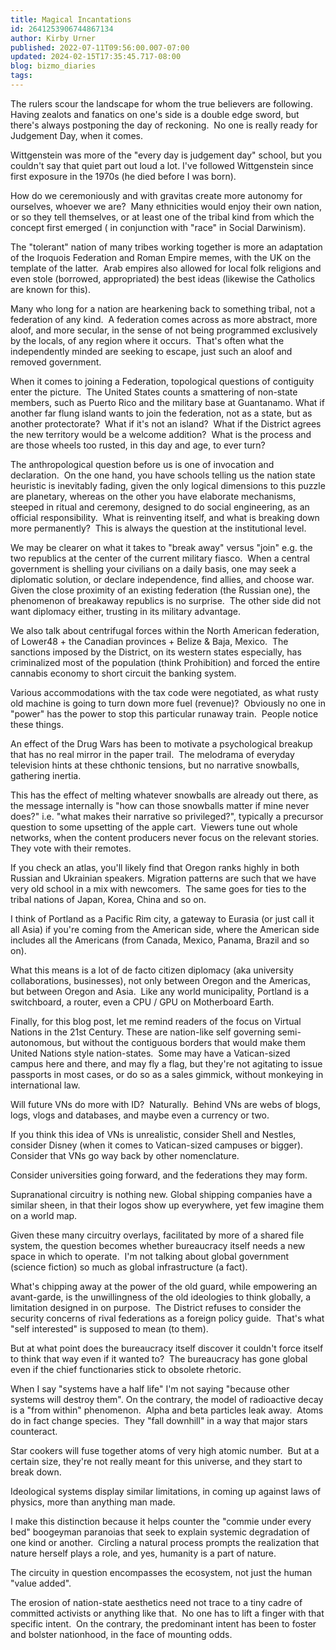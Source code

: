 ```yaml
---
title: Magical Incantations
id: 2641253906744867134
author: Kirby Urner
published: 2022-07-11T09:56:00.007-07:00
updated: 2024-02-15T17:35:45.717-08:00
blog: bizmo_diaries
tags: 
---
```


The rulers scour the landscape for whom the true believers are following.  Having zealots and fanatics on one's side is a double edge sword, but there's always postponing the day of reckoning.  No one is really ready for Judgement Day, when it comes.  

Wittgenstein was more of the "every day is judgement day" school, but you couldn't say that quiet part out loud a lot. I've followed Wittgenstein since first exposure in the 1970s (he died before I was born).

How do we ceremoniously and with gravitas create more autonomy for ourselves, whoever we are?  Many ethnicities would enjoy their own nation, or so they tell themselves, or at least one of the tribal kind from which the concept first emerged ( in conjunction with "race" in Social Darwinism).  

The "tolerant" nation of many tribes working together is more an adaptation of the Iroquois Federation and Roman Empire memes, with the UK on the template of the latter.  Arab empires also allowed for local folk religions and even stole (borrowed, appropriated) the best ideas (likewise the Catholics are known for this).  

Many who long for a nation are hearkening back to something tribal, not a federation of any kind.  A federation comes across as more abstract, more aloof, and more secular, in the sense of not being programmed exclusively by the locals, of any region where it occurs.  That's often what the independently minded are seeking to escape, just such an aloof and removed government.

When it comes to joining a Federation, topological questions of contiguity enter the picture.  The United States counts a smattering of non-state members, such as Puerto Rico and the military base at Guantanamo. What if another far flung island wants to join the federation, not as a state, but as another protectorate?  What if it's not an island?  What if the District agrees the new territory would be a welcome addition?  What is the process and are those wheels too rusted, in this day and age, to ever turn?

The anthropological question before us is one of invocation and declaration.  On the one hand, you have schools telling us the nation state heuristic is inevitably fading, given the only logical dimensions to this puzzle are planetary, whereas on the other you have elaborate mechanisms, steeped in ritual and ceremony, designed to do social engineering, as an official responsibility.  What is reinventing itself, and what is breaking down more permanently?  This is always the question at the institutional level.

We may be clearer on what it takes to "break away" versus "join" e.g. the two republics at the center of the current military fiasco.  When a central government is shelling your civilians on a daily basis, one may seek a diplomatic solution, or declare independence, find allies, and choose war.  Given the close proximity of an existing federation (the Russian one), the phenomenon of breakaway republics is no surprise.  The other side did not want diplomacy either, trusting in its military advantage.

We also talk about centrifugal forces within the North American federation, of Lower48 + the Canadian provinces + Belize & Baja, Mexico.  The sanctions imposed by the District, on its western states especially, has criminalized most of the population (think Prohibition) and forced the entire cannabis economy to short circuit the banking system.  

Various accommodations with the tax code were negotiated, as what rusty old machine is going to turn down more fuel (revenue)?  Obviously no one in "power" has the power to stop this particular runaway train.  People notice these things.

An effect of the Drug Wars has been to motivate a psychological breakup that has no real mirror in the paper trail.  The melodrama of everyday television hints at these chthonic tensions, but no narrative snowballs, gathering inertia.  

This has the effect of melting whatever snowballs are already out there, as the message internally is "how can those snowballs matter if mine never does?" i.e. "what makes their narrative so privileged?", typically a precursor question to some upsetting of the apple cart.  Viewers tune out whole networks, when the content producers never focus on the relevant stories.  They vote with their remotes.

If you check an atlas, you'll likely find that Oregon ranks highly in both Russian and Ukrainian speakers. Migration patterns are such that we have very old school in a mix with newcomers.  The same goes for ties to the tribal nations of Japan, Korea, China and so on.  

I think of Portland as a Pacific Rim city, a gateway to Eurasia (or just call it all Asia) if you're coming from the American side, where the American side includes all the Americans (from Canada, Mexico, Panama, Brazil and so on).  

What this means is a lot of de facto citizen diplomacy (aka university collaborations, businesses), not only between Oregon and the Americas, but between Oregon and Asia.  Like any world municipality, Portland is a switchboard, a router, even a CPU / GPU on Motherboard Earth.

Finally, for this blog post, let me remind readers of the focus on Virtual Nations in the 21st Century. These are nation-like self governing semi-autonomous, but without the contiguous borders that would make them United Nations style nation-states.  Some may have a Vatican-sized campus here and there, and may fly a flag, but they're not agitating to issue passports in most cases, or do so as a sales gimmick, without monkeying in international law.  

Will future VNs do more with ID?  Naturally.  Behind VNs are webs of blogs, logs, vlogs and databases, and maybe even a currency or two.

If you think this idea of VNs is unrealistic, consider Shell and Nestles, consider Disney (when it comes to Vatican-sized campuses or bigger).  Consider that VNs go way back by other nomenclature.  

Consider universities going forward, and the federations they may form.  

Supranational circuitry is nothing new. Global shipping companies have a similar sheen, in that their logos show up everywhere, yet few imagine them on a world map.

Given these many circuitry overlays, facilitated by more of a shared file system, the question becomes whether bureaucracy itself needs a new space in which to operate.  I'm not talking about global government (science fiction) so much as global infrastructure (a fact).  

What's chipping away at the power of the old guard, while empowering an avant-garde, is the unwillingness of the old ideologies to think globally, a limitation designed in on purpose.  The District refuses to consider the security concerns of rival federations as a foreign policy guide.  That's what "self interested" is supposed to mean (to them).  

But at what point does the bureaucracy itself discover it couldn't force itself to think that way even if it wanted to?  The bureaucracy has gone global even if the chief functionaries stick to obsolete rhetoric.

When I say "systems have a half life" I'm not saying "because other systems will destroy them". On the contrary, the model of radioactive decay is a "from within" phenomenon.  Alpha and beta particles leak away.  Atoms do in fact change species.  They "fall downhill" in a way that major stars counteract.  

Star cookers will fuse together atoms of very high atomic number.  But at a certain size, they're not really meant for this universe, and they start to break down.  

Ideological systems display similar limitations, in coming up against laws of physics, more than anything man made.

I make this distinction because it helps counter the "commie under every bed" boogeyman paranoias that seek to explain systemic degradation of one kind or another.  Circling a natural process prompts the realization that nature herself plays a role, and yes, humanity is a part of nature.  

The circuity in question encompasses the ecosystem, not just the human "value added".  

The erosion of nation-state aesthetics need not trace to a tiny cadre of committed activists or anything like that.  No one has to lift a finger with that specific intent.  On the contrary, the predominant intent has been to foster and bolster nationhood, in the face of mounting odds.